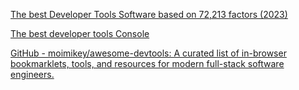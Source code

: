 
[The best Developer Tools Software based on 72,213 factors (2023)](https://www.saashub.com/best-developer-tools-software)

[The best developer tools Console](https://console.dev/tools)

[GitHub - moimikey/awesome-devtools: A curated list of in-browser bookmarklets, tools, and resources for modern full-stack software engineers.](https://github.com/moimikey/awesome-devtools)
